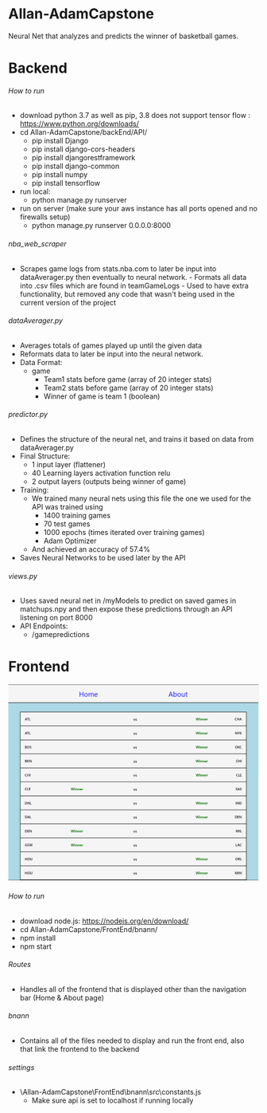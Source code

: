 # Allan-AdamCapstone
Neural Net that analyzes and predicts the winner of basketball games.

# Backend
###### How to run
- download python 3.7 as well as pip, 3.8 does not support tensor flow : https://www.python.org/downloads/
- cd Allan-AdamCapstone/backEnd/API/
  - pip install Django
  - pip install django-cors-headers
  - pip install djangorestframework
  - pip install django-common
  - pip install numpy
  - pip install tensorflow
- run local:
  - python manage.py runserver
- run on server (make sure your aws instance has all ports opened and no firewalls setup)
  - python manage.py runserver 0.0.0.0:8000

###### nba_web_scraper
- Scrapes game logs from stats.nba.com to later be input into dataAverager.py then eventually to neural network.
                - Formats all data into .csv files which are found in teamGameLogs
                - Used to have extra functionality, but removed any code that wasn't being used in the current version of the project
###### dataAverager.py
- Averages totals of games played up until the given data
- Reformats data to later be input into the neural network.
- Data Format:
  - game
    - Team1 stats before game (array of 20 integer stats)
    - Team2 stats before game (array of 20 integer stats)
    - Winner of game is team 1 (boolean)
###### predictor.py
- Defines the structure of the neural net, and trains it based on data from dataAverager.py
- Final Structure:
  - 1 input layer (flattener)
  - 40 Learning layers activation function relu
  - 2 output layers (outputs being winner of game)
- Training:
  - We trained many neural nets using this file the one we used for the API was trained using
    - 1400 training games
    - 70 test games
    - 1000 epochs (times iterated over training games)
    - Adam Optimizer
  - And achieved an accuracy of 57.4%
- Saves Neural Networks to be used later by the API
###### views.py
- Uses saved neural net in /myModels to predict on saved games in matchups.npy and then expose these predictions through an API listening on port 8000
- API Endpoints:
  - /gamepredictions

# Frontend
![site image](/bnan.PNG)
###### How to run
- download node.js: https://nodejs.org/en/download/
- cd Allan-AdamCapstone/FrontEnd/bnann/
- npm install
- npm start
###### Routes
- Handles all of the frontend that is displayed other than the navigation bar (Home & About page)
###### bnann
- Contains all of the files needed to display and run the front end, also that link the frontend to the backend
###### settings
- \Allan-AdamCapstone\FrontEnd\bnann\src\constants.js
  - Make sure api is set to localhost if running locally
